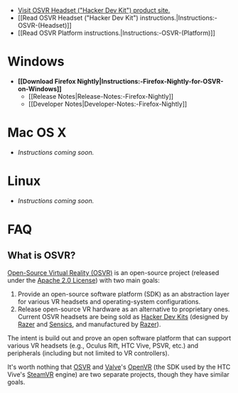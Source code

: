 * [Visit OSVR Headset ("Hacker Dev Kit") product site.](http://www.osvr.org/hardware/buy/)
* [[Read OSVR Headset ("Hacker Dev Kit") instructions.|Instructions:-OSVR-(Headset)]]
* [[Read OSVR Platform instructions.|Instructions:-OSVR-(Platform)]]

# Windows
* **[[Download Firefox Nightly|Instructions:-Firefox-Nightly-for-OSVR-on-Windows]]**
  * [[Release Notes|Release-Notes:-Firefox-Nightly]]
  * [[Developer Notes|Developer-Notes:-Firefox-Nightly]]

# Mac OS X

* _Instructions coming soon._

# Linux

* _Instructions coming soon._

# FAQ

## What is OSVR?

[Open-Source Virtual Reality (OSVR)](http://www.osvr.org/) is an open-source project (released under the [Apache 2.0 License](https://www.apache.org/licenses/LICENSE-2.0)) with two main goals:

1. Provide an open-source software platform (SDK) as an abstraction layer for various VR headsets and operating-system configurations.
2. Release open-source VR hardware as an alternative to proprietary ones. Current OSVR headsets are being sold as [Hacker Dev Kits](http://www.osvr.org/buy/) (designed by [Razer](http://www.razerzone.com/) and [Sensics](http://sensics.com/), and manufactured by [Razer](http://www.razerzone.com/)).

The intent is build out and prove an open software platform that can support various VR headsets (e.g., Oculus Rift, HTC Vive, PSVR, etc.) and peripherals (including but not limited to VR controllers).

It's worth nothing that [OSVR](http://www.osvr.org/) and [Valve](http://www.valvesoftware.com/)'s [OpenVR](https://github.com/ValveSoftware/openvr) (the SDK used by the HTC Vive's [SteamVR](http://store.steampowered.com/steamvr) engine) are two separate projects, though they have similar goals.
